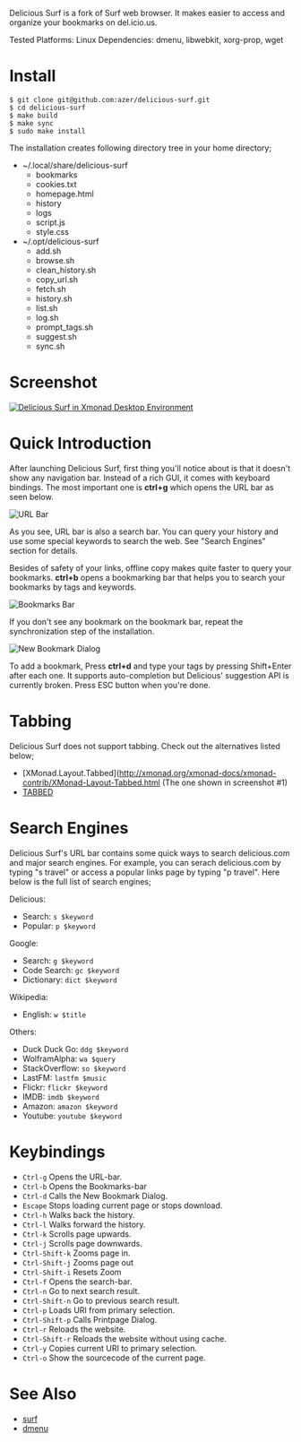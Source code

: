 Delicious Surf is a fork of Surf web browser. It makes easier to access and organize your bookmarks on del.icio.us.

Tested Platforms: Linux
Dependencies: dmenu, libwebkit, xorg-prop, wget

Install
=======
```
$ git clone git@github.com:azer/delicious-surf.git
$ cd delicious-surf
$ make build
$ make sync
$ sudo make install
```

The installation creates following directory tree in your home directory;

* ~/.local/share/delicious-surf
    - bookmarks
    - cookies.txt
    - homepage.html
    - history
    - logs
    - script.js
    - style.css 
* ~/.opt/delicious-surf
    - add.sh
    - browse.sh
    - clean_history.sh
    - copy_url.sh
    - fetch.sh
    - history.sh
    - list.sh
    - log.sh
    - prompt_tags.sh
    - suggest.sh
    - sync.sh

Screenshot
==========
[![Delicious Surf in Xmonad Desktop Environment](http://farm7.static.flickr.com/6060/6218262253_ecb3bf4e8c_z.jpg)](http://www.flickr.com/photos/azer/6218262253/sizes/l/in/photostream/)

Quick Introduction
==================
After launching Delicious Surf, first thing you'll notice about is that it
doesn't show any navigation bar. Instead of a rich GUI, it comes with keyboard
bindings. The most important one is **ctrl+g** which opens the URL bar as seen below. 

![URL Bar](http://i51.tinypic.com/10xvyf9.png)

As you see, URL bar is also a search bar. You can query your history and use
some special keywords to search the web. See "Search Engines" section for
details.


Besides of safety of your links, offline copy makes quite faster to query your
bookmarks. **ctrl+b** opens a bookmarking bar that helps you to search your
bookmarks by tags and keywords. 

![Bookmarks Bar](http://i54.tinypic.com/wi57oi.png)

If you don't see any bookmark on the bookmark bar, repeat the synchronization
step of the installation.

![New Bookmark Dialog](http://i56.tinypic.com/29cmb20.png)

To add a bookmark, Press **ctrl+d** and type your tags by pressing Shift+Enter
after each one. It supports auto-completion but Delicious' suggestion API is
currently broken. Press ESC button when you're done. 

Tabbing
=======
Delicious Surf does not support tabbing. Check out the alternatives listed below;

- [XMonad.Layout.Tabbed](http://xmonad.org/xmonad-docs/xmonad-contrib/XMonad-Layout-Tabbed.html (The one shown in screenshot #1)
- [TABBED](http://tools.suckless.org/tabbed)

Search Engines
==============
Delicious Surf's URL bar contains some quick ways to search delicious.com and major search engines. For example, 
you can serach delicious.com by typing "s travel" or access a popular links page by typing "p travel". Here below 
is the full list of search engines;

Delicious:

- Search: `s $keyword` 
- Popular: `p $keyword`

Google:

- Search: `g $keyword`
- Code Search: `gc $keyword`
- Dictionary: `dict $keyword`
 
Wikipedia:

- English: `w $title`

Others:

- Duck Duck Go: `ddg $keyword`
- WolframAlpha: `wa $query`
- StackOverflow: `so $keyword`
- LastFM: `lastfm $music`
- Flickr: `flickr $keyword`
- IMDB: `imdb $keyword`
- Amazon: `amazon $keyword`
- Youtube: `youtube $keyword`


Keybindings
===========
- `Ctrl-g` Opens the URL-bar.
- `Ctrl-b` Opens the Bookmarks-bar
- `Ctrl-d` Calls the New Bookmark Dialog.
- `Escape` Stops loading current page or stops download.
- `Ctrl-h` Walks back the history.
- `Ctrl-l` Walks forward the history.
- `Ctrl-k` Scrolls page upwards.
- `Ctrl-j` Scrolls page downwards.
- `Ctrl-Shift-k` Zooms page in.
- `Ctrl-Shift-j` Zooms page out
- `Ctrl-Shift-i` Resets Zoom
- `Ctrl-f` Opens the search-bar.
- `Ctrl-n` Go to next search result.
- `Ctrl-Shift-n` Go to previous search result.
- `Ctrl-p` Loads URI from primary selection.
- `Ctrl-Shift-p` Calls Printpage Dialog.
- `Ctrl-r` Reloads the website.
- `Ctrl-Shift-r` Reloads the website without using cache.
- `Ctrl-y` Copies current URI to primary selection.
- `Ctrl-o` Show the sourcecode of the current page.

See Also
=======
- [surf](http://surf.suckless.org)
- [dmenu](http://dmenu.suckless.org)
